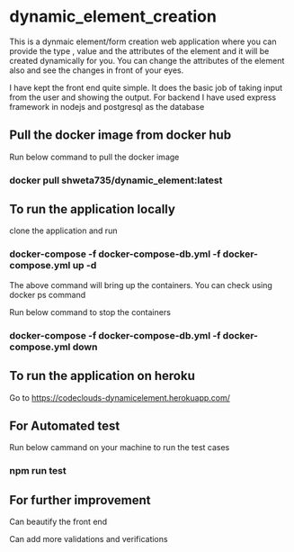 # dynamic_element_creation

This is a dynmaic element/form creation web application where you can provide the type , value and the attributes of the element and it will be created dynamically for you. You can change the attributes of the element also and see the changes in front of your eyes.

I have kept the front end quite simple. It does the basic job of taking input from the user and showing the output. For backend I have used express framework in nodejs and postgresql as the database

## Pull the docker image from docker hub
  
   Run below command to pull the docker image
  
   ### docker pull shweta735/dynamic_element:latest

## To run the application locally

   clone the application and run 
 
   ### docker-compose -f docker-compose-db.yml -f docker-compose.yml up -d
 
   The above command will bring up the containers. You can check using docker ps command
 
   Run below command to stop the containers
 
   ### docker-compose -f docker-compose-db.yml -f docker-compose.yml down

## To run the application on heroku
 
   Go to https://codeclouds-dynamicelement.herokuapp.com/
 
## For Automated test
 
   Run below cammand on your machine to run the test cases
   
   ### npm run test
 
## For further improvement
 
   Can beautify the front end
   
   Can add more validations and verifications
